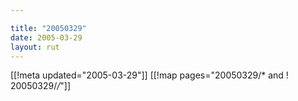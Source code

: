```yaml
---

title: "20050329"
date: 2005-03-29
layout: rut
---
```


[[!meta updated="2005-03-29"]]
[[!map pages="20050329/* and ! 20050329/*/*"]]
